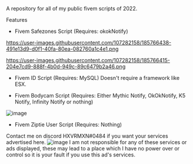 
A repository for all of my public fivem scripts of 2022.


Features  
  
  - Fivem Safezones Script (Requires: okokNotify)
 
  https://user-images.githubusercontent.com/107282158/185766438-491e13d9-d0f1-40fa-80ea-082760a1c4e1.png


  https://user-images.githubusercontent.com/107282158/185766415-204e7cd9-888f-4b0d-949c-89c6479b2a46.png

  
  
 
 
 - Fivem ID Script (Requires: MySQL) Doesn't require a framework like ESX.
  
  
 
 
 
 - Fivem Bodycam Script (Requires: Either Mythic Notify, OkOkNotify, K5 Notify, Infinity Notify or nothing)


![image](https://user-images.githubusercontent.com/107282158/185765783-7a92a0d0-32cf-458e-91e6-3adeff741847.png)
 



- Fivem Ziptie User Script (Requires: Nothing)

  

Contact me on discord HXVRMXN#0484 if you want your services advertised here.
![image](https://user-images.githubusercontent.com/107282158/186304234-c168066e-f124-4ffa-90f0-798d63329589.png)
I am not responsible for any of these services or ads displayed, these may lead to a place which I have no power over or control so it is your fault if you use this ad's services.
